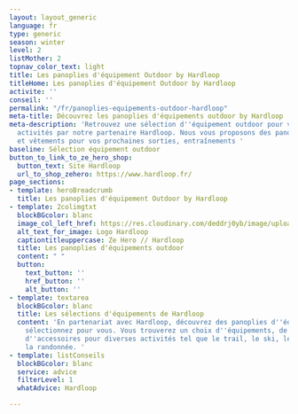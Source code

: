 ```yaml
---
layout: layout_generic
language: fr
type: generic
season: winter
level: 2
listMother: 2
topnav_color_text: light
title: Les panoplies d'équipement Outdoor by Hardloop
titleHome: Les panoplies d'équipement Outdoor by Hardloop
activite: ''
conseil: ''
permalink: "/fr/panoplies-equipements-outdoor-hardloop"
meta-title: Découvrez les panoplies d'équipements outdoor by Hardloop
meta-description: 'Retrouvez une sélection d''équipement outdoor pour vos prochaine
  activités par notre partenaire Hardloop. Nous vous proposons des panoplies d''équipements
  et vêtements pour vos prochaines sorties, entraînements '
baseline: Sélection équipement outdoor
button_to_link_to_ze_hero_shop:
  button_text: Site Hardloop
  url_to_shop_zehero: https://www.hardloop.fr/
page_sections:
- template: heroBreadcrumb
  title: Les panoplies d'équipement Outdoor by Hardloop
- template: 2colimgtxt
  blockBGcolor: blanc
  image_col_left_href: https://res.cloudinary.com/deddrj0yb/image/upload/v1661841508/website/Hardloop/1547938_932944156724936_4729232105917545800_o.jpg
  alt_text_for_image: Logo Hardloop
  captiontitleuppercase: Ze Hero // Hardloop
  title: Les panoplies d'équipements outdoor
  content: " "
  button:
    text_button: ''
    href_button: ''
    alt_button: ''
- template: textarea
  blockBGcolor: blanc
  title: Les sélections d'équipements de Hardloop
  content: 'En partenariat avec Hardloop, découvrez des panoplies d''équipements outdoor
    sélectionnez pour vous. Vous trouverez un choix d''équipements, de vêtements et
    d''accessoires pour diverses activités tel que le trail, le ski, le snowboard,
    la randonnée. '
- template: listConseils
  blockBGcolor: blanc
  service: advice
  filterLevel: 1
  whatAdvice: Hardloop

---
```

